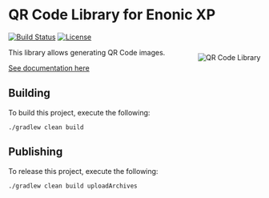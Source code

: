 QR Code Library for Enonic XP
=================================

[![Build Status](https://travis-ci.org/enonic/lib-qrcode.svg?branch=master)](https://travis-ci.org/enonic/lib-qrcode)
[![License](https://img.shields.io/github/license/enonic/lib-qrcode.svg)](http://www.apache.org/licenses/LICENSE-2.0.html)

<img align="right" style="margin-top:10px;" alt="QR Code Library" src="https://rawgithub.com/enonic/lib-qrcode/master/docs/images/qrcode.png">

This library allows generating QR Code images.

[See documentation here](./docs/index.adoc)

## Building

To build this project, execute the following:

```
./gradlew clean build
```

## Publishing

To release this project, execute the following:

```
./gradlew clean build uploadArchives
```

